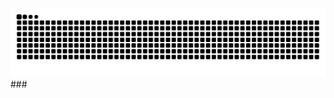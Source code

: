 <img src="https://raw.githubusercontent.com/nadeyyah/nadeyyah/output/snake.svg" alt="Snake animation" /> 
###
